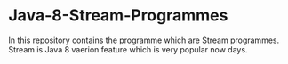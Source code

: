 # Java-8-Stream-Programmes
In this repository contains the programme which are Stream programmes. Stream is Java 8 vaerion feature which is very popular now days.
